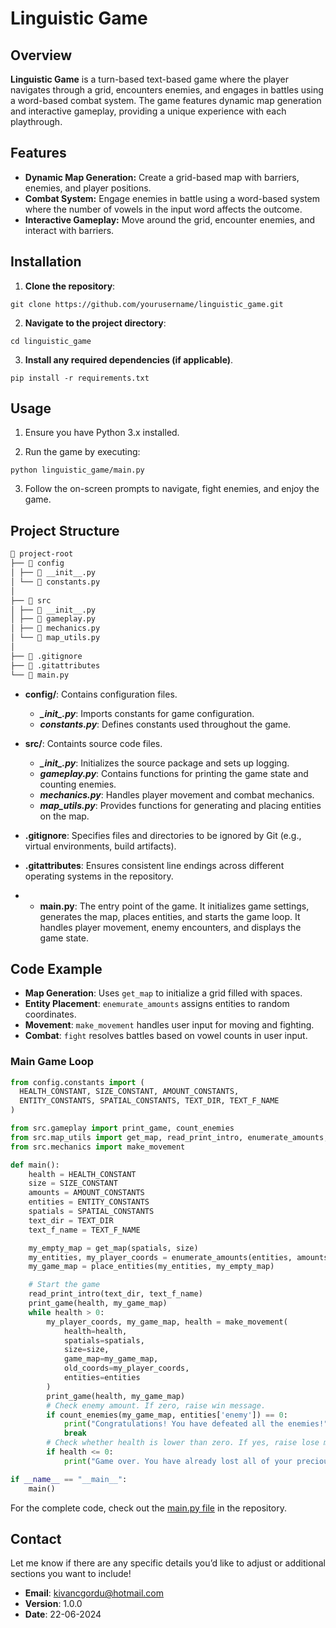 # Linguistic Game  

## Overview
**Linguistic Game** is a turn-based text-based game where the player navigates through a grid, encounters enemies, and engages in battles using a word-based combat system. The game features dynamic map generation and interactive gameplay, providing a unique experience with each playthrough.

## Features
* **Dynamic Map Generation:** Create a grid-based map with barriers, enemies, and player positions.
* **Combat System:** Engage enemies in battle using a word-based system where the number of vowels in the input word affects the outcome.
* **Interactive Gameplay:** Move around the grid, encounter enemies, and interact with barriers.

## Installation
1. **Clone the repository**: 
```
git clone https://github.com/yourusername/linguistic_game.git
```

2. **Navigate to the project directory**:  
```
cd linguistic_game
```

3. **Install any required dependencies (if applicable)**.
```
pip install -r requirements.txt
```

## Usage  
1. Ensure you have Python 3.x installed.

2. Run the game by executing:
```
python linguistic_game/main.py 
```

3. Follow the on-screen prompts to navigate, fight enemies, and enjoy the game.

## Project Structure

```markdown
📁 project-root
├── 📁 config
│ ├── 📄 __init__.py
│ └── 📄 constants.py
│
├── 📁 src
│ ├── 📄 __init__.py
│ ├── 📄 gameplay.py
│ ├── 📄 mechanics.py
│ └── 📄 map_utils.py
│
├── 📄 .gitignore
├── 📄 .gitattributes
└── 📄 main.py
```

* **config/**: Contains configuration files.
  * ***\__init__.py***: Imports constants for game configuration.
  * ***constants.py***: Defines constants used throughout the game.

* **src/**: Containts source code files.
  * ***\__init__.py***: Initializes the source package and sets up logging.
  * ***gameplay.py***: Contains functions for printing the game state and counting enemies.
  * ***mechanics.py***: Handles player movement and combat mechanics.
  * ***map_utils.py***: Provides functions for generating and placing entities on the map.

* **.gitignore**: Specifies files and directories to be ignored by Git (e.g., virtual environments, build artifacts).
* **.gitattributes**: Ensures consistent line endings across different operating systems in the repository.
* * **main.py**: The entry point of the game. It initializes game settings, generates the map, places entities, and starts the game loop. It handles player movement, enemy encounters, and displays the game state.

## Code Example

* **Map Generation**: Uses `get_map` to initialize a grid filled with spaces.
* **Entity Placement**: `enemurate_amounts` assigns entities to random coordinates.
* **Movement**: `make_movement` handles user input for moving and fighting.
* **Combat**: `fight` resolves battles based on vowel counts in user input.
  
### Main Game Loop
```python
from config.constants import (
  HEALTH_CONSTANT, SIZE_CONSTANT, AMOUNT_CONSTANTS,
  ENTITY_CONSTANTS, SPATIAL_CONSTANTS, TEXT_DIR, TEXT_F_NAME
)

from src.gameplay import print_game, count_enemies
from src.map_utils import get_map, read_print_intro, enumerate_amounts, place_entities
from src.mechanics import make_movement

def main():
    health = HEALTH_CONSTANT
    size = SIZE_CONSTANT
    amounts = AMOUNT_CONSTANTS
    entities = ENTITY_CONSTANTS
    spatials = SPATIAL_CONSTANTS
    text_dir = TEXT_DIR
    text_f_name = TEXT_F_NAME

    my_empty_map = get_map(spatials, size)
    my_entities, my_player_coords = enumerate_amounts(entities, amounts, size)
    my_game_map = place_entities(my_entities, my_empty_map)

    # Start the game
    read_print_intro(text_dir, text_f_name)
    print_game(health, my_game_map)
    while health > 0:
        my_player_coords, my_game_map, health = make_movement(
            health=health,
            spatials=spatials,
            size=size,
            game_map=my_game_map,
            old_coords=my_player_coords,
            entities=entities
        )
        print_game(health, my_game_map)
        # Check enemy amount. If zero, raise win message.
        if count_enemies(my_game_map, entities['enemy']) == 0:
            print("Congratulations! You have defeated all the enemies!")
            break
        # Check whether health is lower than zero. If yes, raise lose message.
        if health <= 0:
            print("Game over. You have already lost all of your precious health...")

if __name__ == "__main__":
    main()

```

For the complete code, check out the [main.py file](https://github.com/kgordu/linguistic_game/blob/main/main.py) in the repository.

## Contact
Let me know if there are any specific details you’d like to adjust or additional sections you want to include!  
* **Email**: kivancgordu@hotmail.com
* **Version**: 1.0.0
* **Date**: 22-06-2024
